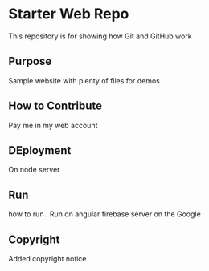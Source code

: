 # Starter Web Repo

This repository is for showing how Git and GitHub work

## Purpose

Sample website with plenty of files for demos

## How to Contribute
Pay me in my web account
## DEployment
On node server

## Run
how to run . Run on angular firebase server on the Google

## Copyright

Added copyright notice
